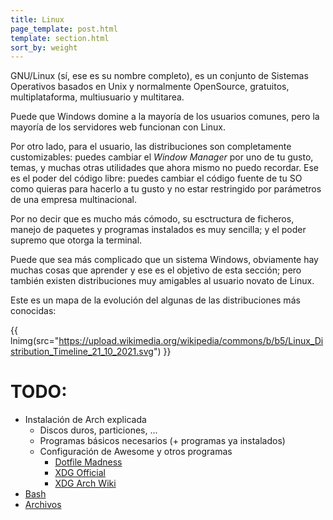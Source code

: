 ```yaml
---
title: Linux
page_template: post.html
template: section.html
sort_by: weight
---
```


GNU/Linux (sí, ese es su nombre completo), es un conjunto de Sistemas Operativos
basados en Unix y normalmente OpenSource, gratuitos, multiplataforma,
multiusuario y multitarea.

Puede que Windows domine a la mayoría de los usuarios comunes, pero la mayoría
de los servidores web funcionan con Linux.

Por otro lado, para el usuario, las distribuciones son completamente
customizables: puedes cambiar el _Window Manager_ por uno de tu gusto, temas,
y muchas otras utilidades que ahora mismo no puedo recordar. Ese es el poder del
código libre: puedes cambiar el código fuente de tu SO como quieras para hacerlo
a tu gusto y no estar restringido por parámetros de una empresa multinacional.

Por no decir que es mucho más cómodo, su esctructura de ficheros, manejo de
paquetes y programas instalados es muy sencilla; y el poder supremo que otorga
la terminal.

Puede que sea más complicado que un sistema Windows, obviamente hay muchas cosas
que aprender y ese es el objetivo de esta sección; pero también existen
distribuciones muy amigables al usuario novato de Linux.

Este es un mapa de la evolución del algunas de las distribuciones más conocidas:

{{ lnimg(src="https://upload.wikimedia.org/wikipedia/commons/b/b5/Linux_Distribution_Timeline_21_10_2021.svg") }}

# TODO:
- Instalación de Arch explicada
    - Discos duros, particiones, ...
    - Programas básicos necesarios (+ programas ya instalados)
    - Configuración de Awesome y otros programas
        - [Dotfile Madness](https://0x46.net/thoughts/2019/02/01/dotfile-madness/)
        - [XDG Official](https://specifications.freedesktop.org/basedir-spec/basedir-spec-latest.html#variables)
        - [XDG Arch Wiki](https://wiki.archlinux.org/title/XDG_Base_Directory)
- [Bash](https://learnxinyminutes.com/docs/bash/)
- [Archivos](@/linux/files.md)
